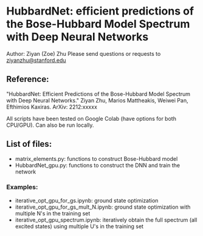 # HubbardNet: efficient predictions of the Bose-Hubbard Model Spectrum with Deep Neural Networks
Author: Ziyan (Zoe) Zhu 
Please send questions or requests to ziyanzhu@stanford.edu

## Reference:
"HubbardNet: Efficient Predictions of the Bose-Hubbard Model Spectrum with Deep Neural Networks." Ziyan Zhu, Marios Mattheakis, Weiwei Pan, Efthimios Kaxiras. ArXiv: 2212:xxxxx

All scripts have been tested on Google Colab (have options for both CPU/GPU). Can also be run locally. 

## List of files: 
- matrix_elements.py: functions to construct Bose-Hubbard model 
- HubbardNet_gpu.py: functions to construct the DNN and train the network
### Examples:
- iterative_opt_gpu_for_gs.ipynb: ground state optimization 
- iterative_opt_gpu_for_gs_mult_N.ipynb: ground state optimization with multiple N's in the training set
- iterative_opt_gpu_spectrum.ipynb: iteratively obtain the full spectrum (all excited states) using multiple U's in the training set


